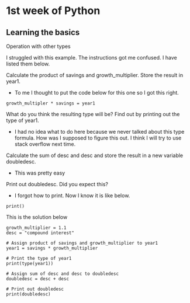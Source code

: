 # 1st week of Python
## Learning the basics

Operation with other types 

I struggled with this example. The instructions got me confused.  I have listed them below.

Calculate the product of savings and growth_multiplier. Store the result in year1.
- To me I thought to put the code below for this one so I got this right.
```
growth_multipler * savings = year1
```
What do you think the resulting type will be? Find out by printing out the type of year1.
- I had no idea what to do here because we never talked about this type formula.  How was I supposed to figure this out.  I think I will try to use stack overflow next time.

Calculate the sum of desc and desc and store the result in a new variable doubledesc.
- This was pretty easy

Print out doubledesc. Did you expect this?
- I forgot how to print.  Now I know it is like below. 
```
print()
```

This is the solution below

```savings = 100
growth_multiplier = 1.1
desc = "compound interest"

# Assign product of savings and growth_multiplier to year1
year1 = savings * growth_multiplier

# Print the type of year1
print(type(year1))

# Assign sum of desc and desc to doubledesc
doubledesc = desc + desc

# Print out doubledesc
print(doubledesc)
```




